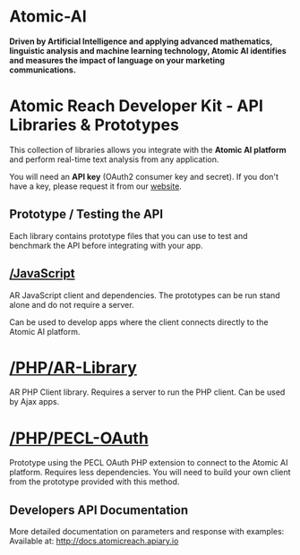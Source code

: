 # Atomic-AI
**Driven by Artificial Intelligence and applying advanced mathematics, linguistic analysis and machine learning technology, Atomic AI identifies and measures the impact of language on your marketing communications.** 

# Atomic Reach Developer Kit - API Libraries &amp; Prototypes

This collection of libraries allows you integrate with the **Atomic AI platform** and perform real-time text analysis from any application.

You will need an **API key** (OAuth2 consumer key and secret). If you don't have a key, please request it from our [website](https://www.atomicreach.com/).

## Prototype / Testing the API

Each library contains prototype files that you can use to test and benchmark the API before integrating with your app.

## [/JavaScript](https://github.com/siremi/Atomic-AI/tree/master/JavaScript)

AR JavaScript client and dependencies. The prototypes can be run stand alone and do not require a server.

Can be used to develop apps where the client connects directly to the Atomic AI platform.

# [/PHP/AR-Library](https://github.com/siremi/Atomic-AI/tree/master/PHP/AR-Library)

AR PHP Client library. Requires a server to run the PHP client. Can be used by Ajax apps.

# [/PHP/PECL-OAuth](https://github.com/siremi/Atomic-AI/tree/master/PHP/PECL-OAuth)

Prototype using the PECL OAuth PHP extension to connect to the Atomic AI platform. Requires less dependencies.
You will need to build your own client from the prototype provided with this method.

## Developers API Documentation 

More detailed documentation on parameters and response with examples: 
Available at: http://docs.atomicreach.apiary.io

